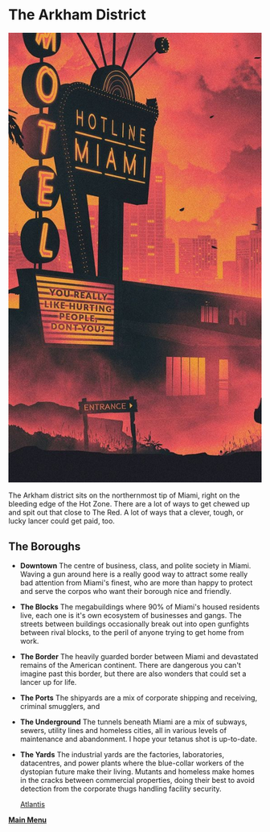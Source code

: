 # The Arkham District
![Welcome](../assets/images/Arkham.jpeg)

The Arkham district sits on the northernmost tip of Miami, right on the bleeding edge of the Hot Zone. There are a lot of ways to get chewed up and spit out that close to The Red. A lot of ways that a clever, tough, or lucky lancer could get paid, too.

## The Boroughs
- **Downtown** The centre of business, class, and polite society in Miami. Waving a gun around here is a really good way to attract some really bad attention from Miami's finest, who are more than happy to protect and serve the corpos who want their borough nice and friendly.
- **The Blocks** The megabuildings where 90% of Miami's housed residents live, each one is it's own ecosystem of businesses and gangs. The streets between buildings occasionally break out into open gunfights between rival blocks, to the peril of anyone trying to get home from work.
- **The Border** The heavily guarded border between Miami and devastated remains of the American continent. There are dangerous you can't imagine past this border, but there are also wonders that could set a lancer up for life.
- **The Ports** The shipyards are a mix of corporate shipping and receiving, criminal smugglers, and 
- **The Underground** The tunnels beneath Miami are a mix of subways, sewers, utility lines and homeless cities, all in various levels of maintenance and abandonment. I hope your tetanus shot is up-to-date.
- **The Yards** The industrial yards are the factories, laboratories, datacentres, and power plants where the blue-collar workers of the dystopian future make their living. Mutants and homeless make homes in the cracks between commercial properties, doing their best to avoid detection from the corporate thugs handling facility security.
	
	[Atlantis](../Gigs/Ongoing/getyfw.md)

 **[Main Menu](../README.md)**